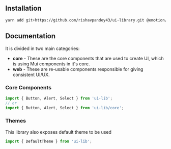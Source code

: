 ## Installation

```sh
yarn add git+https://github.com/rishavpandey43/ui-library.git @emotion/react @emotion/styled @mui/icons @mui/lab @mui/material
```

## Documentation

It is divided in two main categories:

- **core** - These are the core components that are used to create UI, which is using Mui components in it's core.
- **web** - These are re-usable components responsible for giving consistent UI/UX.

### Core Components

```javascript
import { Button, Alert, Select } from 'ui-lib';
// or
import { Button, Alert, Select } from 'ui-lib/core';
```

### Themes

This library also exposes default theme to be used

```javascript
import { DefaultTheme } from 'ui-lib';
```
